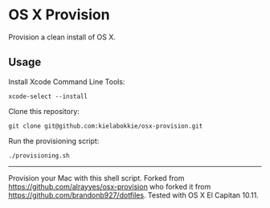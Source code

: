 # OS X Provision

Provision a clean install of OS X.

## Usage

Install Xcode Command Line Tools:

    xcode-select --install

Clone this repository:

    git clone git@github.com:kielabokkie/osx-provision.git

Run the provisioning script:

    ./provisioning.sh

----------
Provision your Mac with this shell script. Forked from https://github.com/alrayyes/osx-provision who forked it from https://github.com/brandonb927/dotfiles. Tested with OS X El Capitan 10.11.
